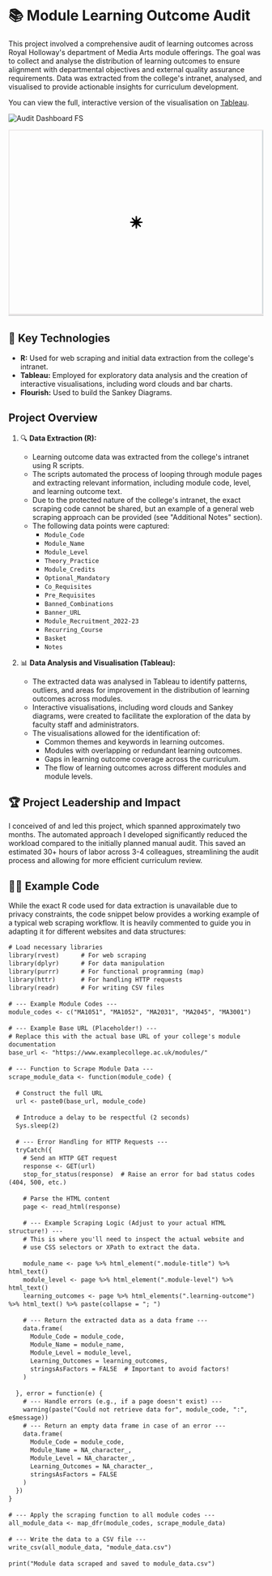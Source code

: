 # 📚 Module Learning Outcome Audit

This project involved a comprehensive audit of learning outcomes across Royal Holloway's department of Media Arts module offerings. The goal was to collect and analyse the distribution of learning outcomes to ensure alignment with departmental objectives and external quality assurance requirements. Data was extracted from the college's intranet, analysed, and visualised to provide actionable insights for curriculum development.

You can view the full, interactive version of the visualisation on [Tableau](https://public.tableau.com/app/profile/jp.kelly8457/viz/BAFTVDP-CourseandModuleLearningOutcomeAnalsysis/LearningOutcomesAnalysis). 

![Audit Dashboard FS](https://github.com/user-attachments/assets/23ce5985-2880-4748-834a-cce7deeffb8f)

![Sankey Diagram](https://github.com/JP-Kelly/module-learning-outcome-audit/blob/main/files/Flourish%20Sankey.gif)

## 🔧 Key Technologies

* **R:** Used for web scraping and initial data extraction from the college's intranet.
* **Tableau:** Employed for exploratory data analysis and the creation of interactive visualisations, including word clouds and bar charts.
* **Flourish:** Used to build the Sankey Diagrams.

## Project Overview

1.  🔍 **Data Extraction (R):**
    * Learning outcome data was extracted from the college's intranet using R scripts.
    * The scripts automated the process of looping through module pages and extracting relevant information, including module code, level, and learning outcome text.
    * Due to the protected nature of the college's intranet, the exact scraping code cannot be shared, but an example of a general web scraping approach can be provided (see "Additional Notes" section).
    * The following data points were captured:
        * `Module_Code`
        * `Module_Name`
        * `Module_Level`
        * `Theory_Practice`
        * `Module_Credits`
        * `Optional_Mandatory`
        * `Co_Requisites`
        * `Pre_Requisites`
        * `Banned_Combinations`
        * `Banner_URL`
        * `Module_Recruitment_2022-23`
        * `Recurring_Course`
        * `Basket`
        * `Notes`

2. 📊 **Data Analysis and Visualisation (Tableau):**
    * The extracted data was analysed in Tableau to identify patterns, outliers, and areas for improvement in the distribution of learning outcomes across modules.
    * Interactive visualisations, including word clouds and Sankey diagrams, were created to facilitate the exploration of the data by faculty staff and administrators.
    * The visualisations allowed for the identification of:
        * Common themes and keywords in learning outcomes.
        * Modules with overlapping or redundant learning outcomes.
        * Gaps in learning outcome coverage across the curriculum.
        * The flow of learning outcomes across different modules and module levels.

## 🏆 Project Leadership and Impact

I conceived of and led this project, which spanned approximately two months. The automated approach I developed significantly reduced the workload compared to the initially planned manual audit. This saved an estimated 30+ hours of labor across 3-4 colleagues, streamlining the audit process and allowing for more efficient curriculum review.

## 👨‍💻 Example Code

While the exact R code used for data extraction is unavailable due to privacy constraints, the code snippet below provides a working example of a typical web scraping workflow. It is heavily commented to guide you in adapting it for different websites and data structures:

```
# Load necessary libraries
library(rvest)      # For web scraping
library(dplyr)      # For data manipulation
library(purrr)      # For functional programming (map)
library(httr)       # For handling HTTP requests
library(readr)      # For writing CSV files

# --- Example Module Codes ---
module_codes <- c("MA1051", "MA1052", "MA2031", "MA2045", "MA3001")

# --- Example Base URL (Placeholder!) ---
# Replace this with the actual base URL of your college's module documentation
base_url <- "https://www.examplecollege.ac.uk/modules/"

# --- Function to Scrape Module Data ---
scrape_module_data <- function(module_code) {
  
  # Construct the full URL
  url <- paste0(base_url, module_code)
  
  # Introduce a delay to be respectful (2 seconds)
  Sys.sleep(2)
  
  # --- Error Handling for HTTP Requests ---
  tryCatch({
    # Send an HTTP GET request
    response <- GET(url)
    stop_for_status(response)  # Raise an error for bad status codes (404, 500, etc.)
    
    # Parse the HTML content
    page <- read_html(response)
    
    # --- Example Scraping Logic (Adjust to your actual HTML structure!) ---
    # This is where you'll need to inspect the actual website and
    # use CSS selectors or XPath to extract the data.
    
    module_name <- page %>% html_element(".module-title") %>% html_text()
    module_level <- page %>% html_element(".module-level") %>% html_text()
    learning_outcomes <- page %>% html_elements(".learning-outcome") %>% html_text() %>% paste(collapse = "; ")
    
    # --- Return the extracted data as a data frame ---
    data.frame(
      Module_Code = module_code,
      Module_Name = module_name,
      Module_Level = module_level,
      Learning_Outcomes = learning_outcomes,
      stringsAsFactors = FALSE  # Important to avoid factors!
    )
    
  }, error = function(e) {
    # --- Handle errors (e.g., if a page doesn't exist) ---
    warning(paste("Could not retrieve data for", module_code, ":", e$message))
    # --- Return an empty data frame in case of an error ---
    data.frame(
      Module_Code = module_code,
      Module_Name = NA_character_,
      Module_Level = NA_character_,
      Learning_Outcomes = NA_character_,
      stringsAsFactors = FALSE
    )
  })
}

# --- Apply the scraping function to all module codes ---
all_module_data <- map_dfr(module_codes, scrape_module_data)

# --- Write the data to a CSV file ---
write_csv(all_module_data, "module_data.csv")

print("Module data scraped and saved to module_data.csv")
```
